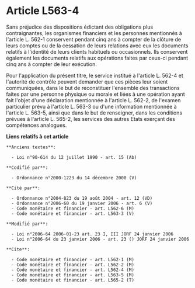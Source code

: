 # Article L563-4

Sans préjudice des dispositions édictant des obligations plus contraignantes, les organismes financiers et les personnes
mentionnés à l'article L. 562-1 conservent pendant cinq ans à compter de la clôture de leurs comptes ou de la cessation de
leurs relations avec eux les documents relatifs à l'identité de leurs clients habituels ou occasionnels. Ils conservent
également les documents relatifs aux opérations faites par ceux-ci pendant cinq ans à compter de leur exécution.

Pour l'application du présent titre, le service institué à l'article L. 562-4 et l'autorité de contrôle peuvent demander que
ces pièces leur soient communiquées, dans le but de reconstituer l'ensemble des transactions faites par une personne physique
ou morale et liées à une opération ayant fait l'objet d'une déclaration mentionnée à l'article L. 562-2, de l'examen
particulier prévu à l'article L. 563-3 ou d'une information mentionnée à l'article L. 563-5, ainsi que dans le but de
renseigner, dans les conditions prévues à l'article L. 565-2, les services des autres Etats exerçant des compétences
analogues.

**Liens relatifs à cet article**

	**Anciens textes**:

	  - Loi n°90-614 du 12 juillet 1990 - art. 15 (Ab)

	**Codifié par**:

	  - Ordonnance n°2000-1223 du 14 décembre 2000 (V)

	**Cité par**:

	  - Ordonnance n°2004-823 du 19 août 2004 - art. 12 (VD)
	  - Ordonnance n°2006-60 du 19 janvier 2006 - art. 6 (V)
	  - Code monétaire et financier - art. L562-6 (M)
	  - Code monétaire et financier - art. L563-3 (V)

	**Modifié par**:

	  - Loi n°2006-64 2006-01-23 art. 23 I, III JORF 24 janvier 2006
	  - Loi n°2006-64 du 23 janvier 2006 - art. 23 () JORF 24 janvier 2006

	**Cite**:

	  - Code monétaire et financier - art. L562-1 (M)
	  - Code monétaire et financier - art. L562-2 (M)
	  - Code monétaire et financier - art. L562-4 (M)
	  - Code monétaire et financier - art. L563-5 (M)
	  - Code monétaire et financier - art. L565-2 (T)
